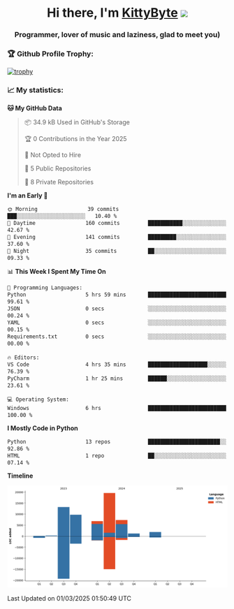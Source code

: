 <h1 align="center">Hi there, I'm <a href="https://github.com/KittyByte" target="_blank">KittyByte</a> 
<img src="https://github.com/blackcater/blackcater/raw/main/images/Hi.gif" height="32"/></h1>
<h3 align="center">Programmer, lover of music and laziness, glad to meet you)</h3>



<h3>🏆 Github Profile Trophy:</h1>

[![trophy](https://github-profile-trophy.vercel.app/?username=KittyByte&theme=gruvbox)](https://github.com/ryo-ma/github-profile-trophy)

<h3>📈 My statistics:</h1>

<!--START_SECTION:waka-->
**🐱 My GitHub Data** 

> 📦 34.9 kB Used in GitHub's Storage 
 > 
> 🏆 0 Contributions in the Year 2025
 > 
> 🚫 Not Opted to Hire
 > 
> 📜 5 Public Repositories 
 > 
> 🔑 8 Private Repositories 
 > 
**I'm an Early 🐤** 

```text
🌞 Morning                39 commits          ███░░░░░░░░░░░░░░░░░░░░░░   10.40 % 
🌆 Daytime                160 commits         ███████████░░░░░░░░░░░░░░   42.67 % 
🌃 Evening                141 commits         █████████░░░░░░░░░░░░░░░░   37.60 % 
🌙 Night                  35 commits          ██░░░░░░░░░░░░░░░░░░░░░░░   09.33 % 
```


📊 **This Week I Spent My Time On** 

```text
💬 Programming Languages: 
Python                   5 hrs 59 mins       █████████████████████████   99.61 % 
JSON                     0 secs              ░░░░░░░░░░░░░░░░░░░░░░░░░   00.24 % 
YAML                     0 secs              ░░░░░░░░░░░░░░░░░░░░░░░░░   00.15 % 
Requirements.txt         0 secs              ░░░░░░░░░░░░░░░░░░░░░░░░░   00.00 % 

🔥 Editors: 
VS Code                  4 hrs 35 mins       ███████████████████░░░░░░   76.39 % 
PyCharm                  1 hr 25 mins        ██████░░░░░░░░░░░░░░░░░░░   23.61 % 

💻 Operating System: 
Windows                  6 hrs               █████████████████████████   100.00 % 
```

**I Mostly Code in Python** 

```text
Python                   13 repos            ███████████████████████░░   92.86 % 
HTML                     1 repo              ██░░░░░░░░░░░░░░░░░░░░░░░   07.14 % 
```



**Timeline**

![Lines of Code chart](https://raw.githubusercontent.com/KittyByte/KittyByte/main/assets/bar_graph.png)


 Last Updated on 01/03/2025 01:50:49 UTC
<!--END_SECTION:waka-->
